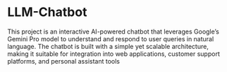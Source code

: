 # LLM-Chatbot
This project is an interactive AI-powered chatbot that leverages Google’s Gemini Pro model to understand and respond to user queries in natural language. The chatbot is built with a simple yet scalable architecture, making it suitable for integration into web applications, customer support platforms, and personal assistant tools

